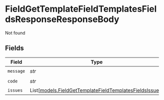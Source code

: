 # FieldGetTemplateFieldTemplatesFieldsResponseResponseBody

Not found


## Fields

| Field                                                                                                              | Type                                                                                                               | Required                                                                                                           | Description                                                                                                        |
| ------------------------------------------------------------------------------------------------------------------ | ------------------------------------------------------------------------------------------------------------------ | ------------------------------------------------------------------------------------------------------------------ | ------------------------------------------------------------------------------------------------------------------ |
| `message`                                                                                                          | *str*                                                                                                              | :heavy_check_mark:                                                                                                 | N/A                                                                                                                |
| `code`                                                                                                             | *str*                                                                                                              | :heavy_check_mark:                                                                                                 | N/A                                                                                                                |
| `issues`                                                                                                           | List[[models.FieldGetTemplateFieldTemplatesFieldsIssues](../models/fieldgettemplatefieldtemplatesfieldsissues.md)] | :heavy_minus_sign:                                                                                                 | N/A                                                                                                                |